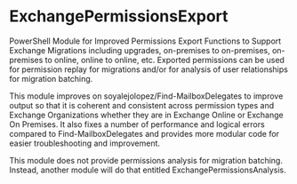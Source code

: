 # ExchangePermissionsExport

PowerShell Module for Improved Permissions Export Functions to Support Exchange Migrations including upgrades, on-premises to on-premises, on-premises to online, online to online, etc. Exported permissions can be used for permission replay for migrations and/or for analysis of user relationships for migration batching.

This module improves on soyalejolopez/Find-MailboxDelegates to improve output so that it is coherent and consistent across permission types and Exchange Organizations whether they are in Exchange Online or Exchange On Premises.  It also fixes a number of performance and logical errors compared to Find-MailboxDelegates and provides more modular code for easier troubleshooting and improvement.

This module does not provide permissions analysis for migration batching.  Instead, another module will do that entitled ExchangePermissionsAnalysis.